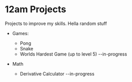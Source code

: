 # 12am Projects

Projects to improve my skills. Hella random stuff

* Games:
	- Pong
	- Snake 
	- Worlds Hardest Game (up to level 5) --in-progress

* Math
	- Derivative Calculator --in-progress
